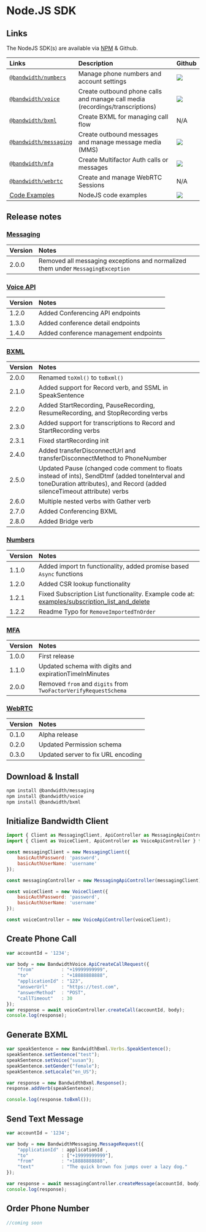 # Node.JS SDK

## Links

The NodeJS SDK(s) are available via [NPM](https://www.npmjs.com/search?q=%40bandwidth) & Github.

| Links                                                                        | Description                                                                   | Github                                                                                                 |
|:-----------------------------------------------------------------------------|:------------------------------------------------------------------------------|:-------------------------------------------------------------------------------------------------------|
| [`@bandwidth/numbers`](https://www.npmjs.com/package/@bandwidth/numbers)     | Manage phone numbers and account settings                                     | [<img src="https://github.com/favicon.ico">](https://github.com/Bandwidth/node-numbers)                |
| [`@bandwidth/voice`](https://www.npmjs.com/package/@bandwidth/voice)       | Create outbound phone calls and manage call media (recordings/transcriptions) | [<img src="https://github.com/favicon.ico">](https://github.com/Bandwidth/node-voice)                  |
| [`@bandwidth/bxml`](https://www.npmjs.com/package/@bandwidth/bxml)           | Create BXML for managing call flow                                            | N/A                                                                                                    |
| [`@bandwidth/messaging`](https://www.npmjs.com/package/@bandwidth/messaging) | Create outbound messages and manage message media (MMS)                       | [<img src="https://github.com/favicon.ico">](https://github.com/Bandwidth/node-messaging)              |
| [`@bandwidth/mfa`](https://www.npmjs.com/package/@bandwidth/mfa)             | Create Multifactor Auth calls or messages                                     | [<img src="https://github.com/favicon.ico">](https://github.com/bandwidth/node-mfa)                    |
| [`@bandwidth/webrtc`](https://www.npmjs.com/package/@bandwidth/webrtc)       | Create and manage WebRTC Sessions                                             | N/A                                                                                                    |
| [Code Examples](https://github.com/Bandwidth/examples/tree/master/nodejs)    | NodeJS code examples                                                          | [<img src="https://github.com/favicon.ico">](https://github.com/Bandwidth/examples/tree/master/nodejs) |

## Release notes

### [Messaging](https://www.npmjs.com/package/@bandwidth/messaging)

| Version | Notes                                                                           |
|:--------|:--------------------------------------------------------------------------------|
| 2.0.0   | Removed all messaging exceptions and normalized them under `MessagingException` |

### [Voice API](https://www.npmjs.com/package/@bandwidth/voice)

| Version | Notes                            |
|:--------|:---------------------------------|
| 1.2.0   | Added Conferencing API endpoints |
| 1.3.0 | Added conference detail endpoints |
| 1.4.0 | Added conference management endpoints |

### [BXML](https://www.npmjs.com/package/@bandwidth/bxml)

| Version | Notes                                                                                                                                                                        |
|:--------|:-----------------------------------------------------------------------------------------------------------------------------------------------------------------------------|
| 2.0.0   | Renamed `toXml()` to `toBxml()`                                                                                                                                              |
| 2.1.0   | Added support for Record verb, and SSML in SpeakSentence                                                                                                                     |
| 2.2.0   | Added StartRecording, PauseRecording, ResumeRecording, and StopRecording verbs                                                                                               |
| 2.3.0   | Added support for transcriptions to Record and StartRecording verbs                                                                                                          |
| 2.3.1   | Fixed startRecording init                                                                                                                                                    |
| 2.4.0   | Added transferDisconnectUrl and transferDisconnectMethod to PhoneNumber                                                                                                      |
| 2.5.0   | Updated Pause (changed code comment to floats instead of ints), SendDtmf (added toneInterval and toneDuration attributes), and Record (added silenceTimeout attribute) verbs |
| 2.6.0   | Multiple nested verbs with Gather verb                                                                                                                                       |
| 2.7.0   | Added Conferencing BXML                                                                                                                                                      |
| 2.8.0   | Added Bridge verb                                                                                                                                                            |


### [Numbers](https://www.npmjs.com/package/@bandwidth/numbers)

| Version | Notes                                                                                                                                     |
|:--------|:------------------------------------------------------------------------------------------------------------------------------------------|
| 1.1.0   | Added import tn functionality, added promise based `Async` functions                                                                      |
| 1.2.0   | Added CSR lookup functionality                                                                                                            |
| 1.2.1   | Fixed Subscription List functionality. Example code at: [examples/subscription_list_and_delete](examples/subscription_list_and_delete.js) |
| 1.2.2   | Readme Typo for `RemoveImportedTnOrder`                                                                                                   |

### [MFA](https://www.npmjs.com/package/@bandwidth/mfa)

| Version | Notes                                                  |
|:--------|:-------------------------------------------------------|
| 1.0.0   | First release                                          |
| 1.1.0   | Updated schema with digits and expirationTimeInMinutes |
| 2.0.0 | Removed `from` and `digits` from `TwoFactorVerifyRequestSchema` |

### [WebRTC](https://www.npmjs.com/package/@bandwidth/webrtc)

| Version | Notes                              |
|:--------|:-----------------------------------|
| 0.1.0   | Alpha release                      |
| 0.2.0   | Updated Permission schema          |
| 0.3.0   | Updated server to fix URL encoding |


## Download & Install

```bash
npm install @bandwidth/messaging
npm install @bandwidth/voice
npm install @bandwidth/bxml
```

## Initialize Bandwidth Client

```js
import { Client as MessagingClient, ApiController as MessagingApiController } from '@bandwidth/messaging';
import { Client as VoiceClient, ApiController as VoiceApiController } from '@bandwidth/voice';

const messagingClient = new MessagingClient({
    basicAuthPassword: 'password',
    basicAuthUserName: 'username'
});

const messagingController = new MessagingApiController(messagingClient);

const voiceClient = new VoiceClient({
    basicAuthPassword: 'password',
    basicAuthUserName: 'username'
});

const voiceController = new VoiceApiController(voiceClient);
```

## Create Phone Call

```js
var accountId = '1234';

var body = new BandwidthVoice.ApiCreateCallRequest({
    "from"          : "+19999999999",
    "to"            : "+18888888888",
    "applicationId" : "123",
    "answerUrl"     : "https://test.com",
    "answerMethod"  : "POST",
    "callTimeout"   : 30
});
var response = await voiceController.createCall(accountId, body);
console.log(response);
```

## Generate BXML

```js
var speakSentence = new BandwidthBxml.Verbs.SpeakSentence();
speakSentence.setSentence("test");
speakSentence.setVoice("susan");
speakSentence.setGender("female");
speakSentence.setLocale("en_US");

var response = new BandwidthBxml.Response();
response.addVerb(speakSentence);

console.log(response.toBxml());
```

## Send Text Message

```js
var accountId = '1234';

var body = new BandwidthMessaging.MessageRequest({
    "applicationId" : applicationId ,
    "to"            : ["+19999999999"],
    "from"          : "+18888888888",
    "text"          : "The quick brown fox jumps over a lazy dog."
});

var response = await messagingController.createMessage(accountId, body);
console.log(response);
```

## Order Phone Number

```js
//coming soon
```
